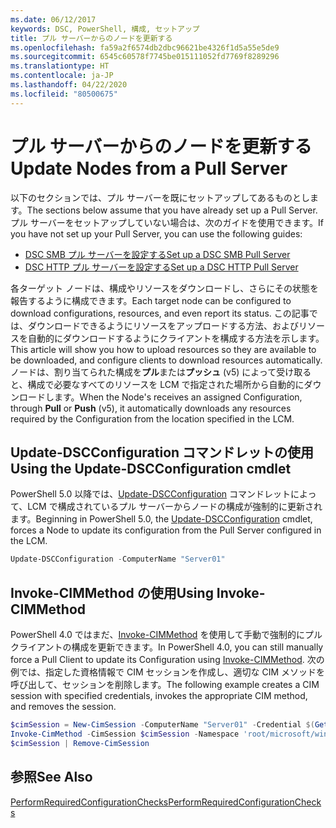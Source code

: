 ```yaml
---
ms.date: 06/12/2017
keywords: DSC, PowerShell, 構成, セットアップ
title: プル サーバーからのノードを更新する
ms.openlocfilehash: fa59a2f6574db2dbc96621be4326f1d5a55e5de9
ms.sourcegitcommit: 6545c60578f7745be015111052fd7769f8289296
ms.translationtype: HT
ms.contentlocale: ja-JP
ms.lasthandoff: 04/22/2020
ms.locfileid: "80500675"
---
```

# <a name="update-nodes-from-a-pull-server"></a><span data-ttu-id="c1fea-103">プル サーバーからのノードを更新する</span><span class="sxs-lookup"><span data-stu-id="c1fea-103">Update Nodes from a Pull Server</span></span>

<span data-ttu-id="c1fea-104">以下のセクションでは、プル サーバーを既にセットアップしてあるものとします。</span><span class="sxs-lookup"><span data-stu-id="c1fea-104">The sections below assume that you have already set up a Pull Server.</span></span> <span data-ttu-id="c1fea-105">プル サーバーをセットアップしていない場合は、次のガイドを使用できます。</span><span class="sxs-lookup"><span data-stu-id="c1fea-105">If you have not set up your Pull Server, you can use the following guides:</span></span>

- [<span data-ttu-id="c1fea-106">DSC SMB プル サーバーを設定する</span><span class="sxs-lookup"><span data-stu-id="c1fea-106">Set up a DSC SMB Pull Server</span></span>](pullServerSmb.md)
- [<span data-ttu-id="c1fea-107">DSC HTTP プル サーバーを設定する</span><span class="sxs-lookup"><span data-stu-id="c1fea-107">Set up a DSC HTTP Pull Server</span></span>](pullServer.md)

<span data-ttu-id="c1fea-108">各ターゲット ノードは、構成やリソースをダウンロードし、さらにその状態を報告するように構成できます。</span><span class="sxs-lookup"><span data-stu-id="c1fea-108">Each target node can be configured to download configurations, resources, and even report its status.</span></span> <span data-ttu-id="c1fea-109">この記事では、ダウンロードできるようにリソースをアップロードする方法、およびリソースを自動的にダウンロードするようにクライアントを構成する方法を示します。</span><span class="sxs-lookup"><span data-stu-id="c1fea-109">This article will show you how to upload resources so they are available to be downloaded, and configure clients to download resources automatically.</span></span> <span data-ttu-id="c1fea-110">ノードは、割り当てられた構成を**プル**または**プッシュ** (v5) によって受け取ると、構成で必要なすべてのリソースを LCM で指定された場所から自動的にダウンロードします。</span><span class="sxs-lookup"><span data-stu-id="c1fea-110">When the Node's receives an assigned Configuration, through **Pull** or **Push** (v5), it automatically downloads any resources required by the Configuration from the location specified in the LCM.</span></span>

## <a name="using-the-update-dscconfiguration-cmdlet"></a><span data-ttu-id="c1fea-111">Update-DSCConfiguration コマンドレットの使用</span><span class="sxs-lookup"><span data-stu-id="c1fea-111">Using the Update-DSCConfiguration cmdlet</span></span>

<span data-ttu-id="c1fea-112">PowerShell 5.0 以降では、[Update-DSCConfiguration](/powershell/module/psdesiredstateconfiguration/update-dscconfiguration) コマンドレットによって、LCM で構成されているプル サーバーからノードの構成が強制的に更新されます。</span><span class="sxs-lookup"><span data-stu-id="c1fea-112">Beginning in PowerShell 5.0, the [Update-DSCConfiguration](/powershell/module/psdesiredstateconfiguration/update-dscconfiguration) cmdlet, forces a Node to update its configuration from the Pull Server configured in the LCM.</span></span>

```powershell
Update-DSCConfiguration -ComputerName "Server01"
```

## <a name="using-invoke-cimmethod"></a><span data-ttu-id="c1fea-113">Invoke-CIMMethod の使用</span><span class="sxs-lookup"><span data-stu-id="c1fea-113">Using Invoke-CIMMethod</span></span>

<span data-ttu-id="c1fea-114">PowerShell 4.0 ではまだ、[Invoke-CIMMethod](/powershell/module/cimcmdlets/invoke-cimmethod) を使用して手動で強制的にプル クライアントの構成を更新できます。</span><span class="sxs-lookup"><span data-stu-id="c1fea-114">In PowerShell 4.0, you can still manually force a Pull Client to update its Configuration using [Invoke-CIMMethod](/powershell/module/cimcmdlets/invoke-cimmethod).</span></span> <span data-ttu-id="c1fea-115">次の例では、指定した資格情報で CIM セッションを作成し、適切な CIM メソッドを呼び出して、セッションを削除します。</span><span class="sxs-lookup"><span data-stu-id="c1fea-115">The following example creates a CIM session with specified credentials, invokes the appropriate CIM method, and removes the session.</span></span>

```powershell
$cimSession = New-CimSession -ComputerName "Server01" -Credential $(Get-Credential)
Invoke-CimMethod -CimSession $cimSession -Namespace 'root/microsoft/windows/desiredstateconfiguration' -Class 'MSFT_DscLocalConfigurationManager' -MethodName 'PerformRequiredConfigurationChecks' -Arguments @{ 'Flags' = [uint32]1 } -Verbose
$cimSession | Remove-CimSession
```

## <a name="see-also"></a><span data-ttu-id="c1fea-116">参照</span><span class="sxs-lookup"><span data-stu-id="c1fea-116">See Also</span></span>

[<span data-ttu-id="c1fea-117">PerformRequiredConfigurationChecks</span><span class="sxs-lookup"><span data-stu-id="c1fea-117">PerformRequiredConfigurationChecks</span></span>](../reference/mof-classes/msft-dsclocalconfigurationmanager-performrequiredconfigurationchecks.md)
